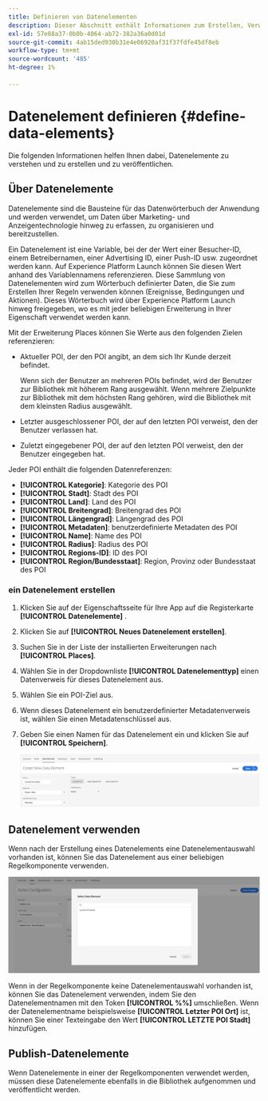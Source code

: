 ```yaml
---
title: Definieren von Datenelementen
description: Dieser Abschnitt enthält Informationen zum Erstellen, Verwenden und Veröffentlichen von Datenelementen in Experience Platform Launch für Orte.
exl-id: 57e88a37-0b0b-4064-ab72-382a36a0d01d
source-git-commit: 4ab15ded930b31e4e06920af31f37fdfe45df8eb
workflow-type: tm+mt
source-wordcount: '485'
ht-degree: 1%

---
```


# Datenelement definieren {#define-data-elements}

Die folgenden Informationen helfen Ihnen dabei, Datenelemente zu verstehen und zu erstellen und zu veröffentlichen.

## Über Datenelemente

Datenelemente sind die Bausteine für das Datenwörterbuch der Anwendung und werden verwendet, um Daten über Marketing- und Anzeigentechnologie hinweg zu erfassen, zu organisieren und bereitzustellen.

Ein Datenelement ist eine Variable, bei der der Wert einer Besucher-ID, einem Betreibernamen, einer Advertising ID, einer Push-ID usw. zugeordnet werden kann. Auf Experience Platform Launch können Sie diesen Wert anhand des Variablennamens referenzieren. Diese Sammlung von Datenelementen wird zum Wörterbuch definierter Daten, die Sie zum Erstellen Ihrer Regeln verwenden können (Ereignisse, Bedingungen und Aktionen). Dieses Wörterbuch wird über Experience Platform Launch hinweg freigegeben, wo es mit jeder beliebigen Erweiterung in Ihrer Eigenschaft verwendet werden kann.

Mit der Erweiterung Places können Sie Werte aus den folgenden Zielen referenzieren:

* Aktueller POI, der den POI angibt, an dem sich Ihr Kunde derzeit befindet.

  Wenn sich der Benutzer an mehreren POIs befindet, wird der Benutzer zur Bibliothek mit höherem Rang ausgewählt. Wenn mehrere Zielpunkte zur Bibliothek mit dem höchsten Rang gehören, wird die Bibliothek mit dem kleinsten Radius ausgewählt.
* Letzter ausgeschlossener POI, der auf den letzten POI verweist, den der Benutzer verlassen hat.
* Zuletzt eingegebener POI, der auf den letzten POI verweist, den der Benutzer eingegeben hat.

Jeder POI enthält die folgenden Datenreferenzen:

* **[!UICONTROL Kategorie]**: Kategorie des POI
* **[!UICONTROL Stadt]**: Stadt des POI
* **[!UICONTROL Land]**: Land des POI
* **[!UICONTROL Breitengrad]**: Breitengrad des POI
* **[!UICONTROL Längengrad]**: Längengrad des POI
* **[!UICONTROL Metadaten]**: benutzerdefinierte Metadaten des POI
* **[!UICONTROL Name]**: Name des POI
* **[!UICONTROL Radius]**: Radius des POI
* **[!UICONTROL Regions-ID]**: ID des POI
* **[!UICONTROL Region/Bundesstaat]**: Region, Provinz oder Bundesstaat des POI

### ein Datenelement erstellen

1. Klicken Sie auf der Eigenschaftsseite für Ihre App auf die Registerkarte **[!UICONTROL Datenelemente]** .

1. Klicken Sie auf **[!UICONTROL Neues Datenelement erstellen]**.

1. Suchen Sie in der Liste der installierten Erweiterungen nach **[!UICONTROL Places]**.

1. Wählen Sie in der Dropdownliste **[!UICONTROL Datenelementtyp]** einen Datenverweis für dieses Datenelement aus.

1. Wählen Sie ein POI-Ziel aus.

1. Wenn dieses Datenelement ein benutzerdefinierter Metadatenverweis ist, wählen Sie einen Metadatenschlüssel aus.

1. Geben Sie einen Namen für das Datenelement ein und klicken Sie auf **[!UICONTROL Speichern]**.

   ![Datenelement erstellen](/help/assets/create-de-7-v3.png)


## Datenelement verwenden

Wenn nach der Erstellung eines Datenelements eine Datenelementauswahl vorhanden ist, können Sie das Datenelement aus einer beliebigen Regelkomponente verwenden.

![Verwenden Sie das Datenelement](/help/assets/use-de-v2.png)

Wenn in der Regelkomponente keine Datenelementauswahl vorhanden ist, können Sie das Datenelement verwenden, indem Sie den Datenelementnamen mit den Token **[!UICONTROL %%]** umschließen.
Wenn der Datenelementname beispielsweise **[!UICONTROL Letzter POI Ort]** ist, können Sie einer Texteingabe den Wert **[!UICONTROL LETZTE POI Stadt]** hinzufügen.


## Publish-Datenelemente

Wenn Datenelemente in einer der Regelkomponenten verwendet werden, müssen diese Datenelemente ebenfalls in die Bibliothek aufgenommen und veröffentlicht werden.
